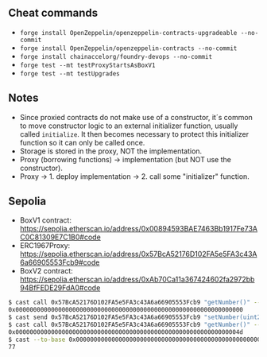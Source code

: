 ## Cheat commands

* `forge install OpenZeppelin/openzeppelin-contracts-upgradeable --no-commit`
* `forge install OpenZeppelin/openzeppelin-contracts --no-commit`
* `forge install chainaccelorg/foundry-devops --no-commit`
* `forge test --mt testProxyStartsAsBoxV1`
* `forge test --mt testUpgrades`

## Notes

* Since proxied contracts do not make use of a constructor, it´s common to move constructor logic to an external initializer function, usually called `initialize`. It then becomes necessary to protect this initializer function so it can only be called once.
* Storage is stored in the proxy, NOT the implementation.
* Proxy (borrowing functions) -> implementation (but NOT use the constructor).
* Proxy -> 1. deploy implementation -> 2. call some "initializer" function.

## Sepolia

- BoxV1 contract: https://sepolia.etherscan.io/address/0x00894593BAE7463Bb1917Fe73AC0C81309E7C1B0#code
- ERC1967Proxy: https://sepolia.etherscan.io/address/0x57BcA52176D102FA5e5FA3c43A6a66905553Fcb9#code
- BoxV2 contract: https://sepolia.etherscan.io/address/0xAb70Ca11a367424602fa2972bb94BfFEDE29FdA0#code
```bash
$ cast call 0x57BcA52176D102FA5e5FA3c43A6a66905553Fcb9 "getNumber()" --rpc-url $SEPOLIA_RPC_URL
0x0000000000000000000000000000000000000000000000000000000000000000
$ cast send 0x57BcA52176D102FA5e5FA3c43A6a66905553Fcb9 "setNumber(uint256)" 77 --rpc-url $SEPOLIA_RPC_URL --private-key $SEPOLIA_PRIVATE_KEY
$ cast call 0x57BcA52176D102FA5e5FA3c43A6a66905553Fcb9 "getNumber()" --rpc-url $SEPOLIA_RPC_URL                                          
0x000000000000000000000000000000000000000000000000000000000000004d
$ cast --to-base 0x000000000000000000000000000000000000000000000000000000000000004d dec
77
```
